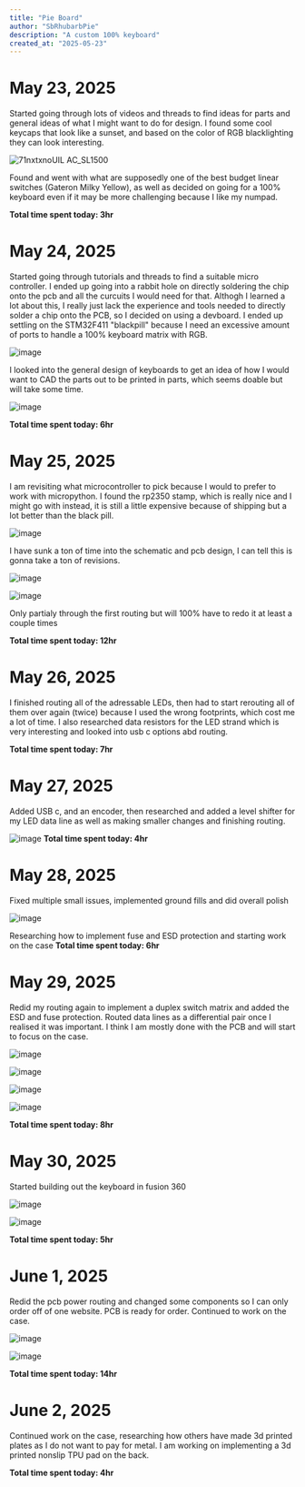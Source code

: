 ```yaml
---
title: "Pie Board"
author: "SbRhubarbPie"
description: "A custom 100% keyboard"
created_at: "2025-05-23"
---
```


# May 23, 2025
  Started going through lots of videos and threads to find ideas for parts and general ideas of what I might want to do for design. I found some cool keycaps that look like a sunset, and based on the color of RGB blacklighting they can look interesting.

![71nxtxnoUIL _AC_SL1500_](https://github.com/user-attachments/assets/9ab4c8ae-8bda-4039-9621-dc6d343a77a8)

 Found and went with what are supposedly one of the best budget linear switches (Gateron Milky Yellow), as well as decided on going for a 100% keyboard even if it may be more challenging because I like my numpad.
  
  **Total time spent today: 3hr**

# May 24, 2025
  Started going through tutorials and threads to find a suitable micro controller. I ended up going into a rabbit hole on directly soldering the chip onto the pcb and all the curcuits I would need for that. Althogh I learned a lot about this, I really just lack the experience and tools needed to directly solder a chip onto the PCB, so I decided on using a devboard. I ended up settling on the STM32F411 "blackpill" because I need an excessive amount of ports to handle a 100% keyboard matrix with RGB.

![image](https://github.com/user-attachments/assets/17639da7-7214-4ae0-8176-b91de63f6c0d)

I looked into the general design of keyboards to get an idea of how I would want to CAD the parts out to be printed in parts, which seems doable but will take some time.

![image](https://github.com/user-attachments/assets/67bed8d9-eced-435c-9918-a83b7569721f)

  **Total time spent today: 6hr**

# May 25, 2025
  I am revisiting what microcontroller to pick because I would to prefer to work with micropython. I found the rp2350 stamp, which is really nice and I might go with instead, it is still a little expensive because of shipping but a lot better than the black pill.
  
![image](https://github.com/user-attachments/assets/5e597dac-7a56-464d-b6c7-48ea5171e471)


I have sunk a ton of time into the schematic and pcb design, I can tell this is gonna take a ton of revisions.

![image](https://github.com/user-attachments/assets/46e705bb-3e60-4e2c-9ff6-2ed007ed1c36)

![image](https://github.com/user-attachments/assets/5acebf7e-ab2f-44fb-a95a-a14bc5ba6f91)

Only partialy through the first routing but will 100% have to redo it at least a couple times

  **Total time spent today: 12hr**

# May 26, 2025
  I finished routing all of the adressable LEDs, then had to start rerouting all of them over again (twice) because I used the wrong footprints, which cost me a lot of time. I also researched data resistors for the LED strand which is very interesting and looked into usb c options abd routing.

  **Total time spent today: 7hr**

# May 27, 2025
  Added USB c, and an encoder, then researched and added a level shifter for my LED data line as well as making smaller changes and finishing routing.

  ![image](https://github.com/user-attachments/assets/011e30ae-d171-4e4c-8640-85a76201bff5)
  **Total time spent today: 4hr**

# May 28, 2025
  Fixed multiple small issues, implemented ground fills and did overall polish

  ![image](https://github.com/user-attachments/assets/431a338c-db5c-48eb-a8ec-489c70b10675)

  Researching how to implement fuse and ESD protection and starting work on the case
  **Total time spent today: 6hr**

# May 29, 2025
  Redid my routing again to implement a duplex switch matrix and added the ESD and fuse protection. Routed data lines as a differential pair once I realised it was important. I think I am mostly done with the PCB and will start to focus on the case.

  ![image](https://github.com/user-attachments/assets/4a93d954-404f-4187-840e-eb1cf6a391ef)

  ![image](https://github.com/user-attachments/assets/08aeceb4-62d9-4b19-b534-9ad90bc50cd0)

  ![image](https://github.com/user-attachments/assets/4606da61-9e26-4590-93d6-69ffa18ab279)

  ![image](https://github.com/user-attachments/assets/46b5c7c8-e4b2-4664-9024-0a4ef2ad39fe)

  **Total time spent today: 8hr**

# May 30, 2025
  Started building out the keyboard in fusion 360

  ![image](https://github.com/user-attachments/assets/e3576b7a-6dc0-4bc7-a072-e33d4489766d)

  ![image](https://github.com/user-attachments/assets/81ac7aa9-2fca-47a2-a12d-b633047fa953)

  **Total time spent today: 5hr**

# June 1, 2025
  Redid the pcb power routing and changed some components so I can only order off of one website. PCB is ready for order. Continued to work on the case.

  ![image](https://github.com/user-attachments/assets/6d6c4df0-775b-47ec-9ffd-a192ec009b54)

  ![image](https://github.com/user-attachments/assets/4fb29ddc-f42c-46ac-9ba2-da394ece0922)

  **Total time spent today: 14hr**

# June 2, 2025
  Continued work on the case, researching how others have made 3d printed plates as I do not want to pay for metal. I am working on implementing a 3d printed nonslip TPU pad on the back.

  **Total time spent today: 4hr**

